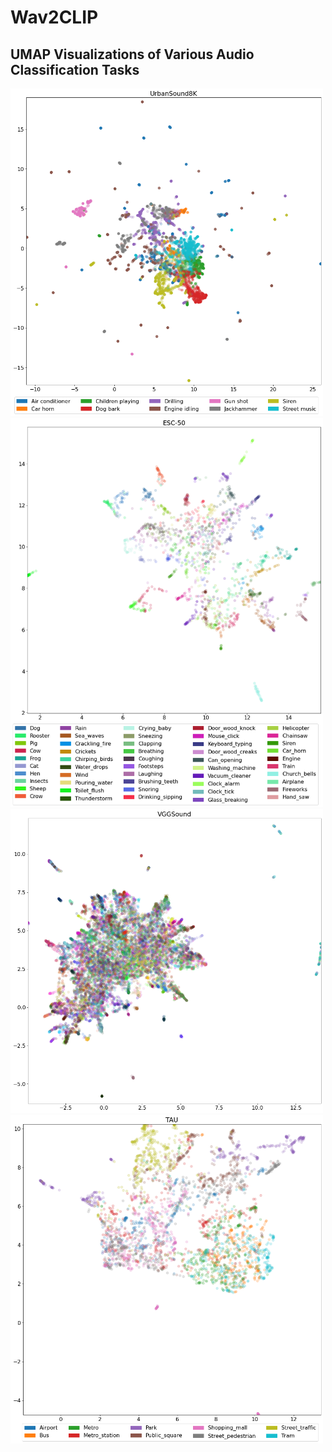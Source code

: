 # Wav2CLIP

## UMAP Visualizations of Various Audio Classification Tasks

<img src="umap_urbansound8k.png" alt="UMAP UrbanSound8K" width="500" style="background-color:#FFFFFF"/><img src="umap_esc50.png" alt="UMAP ESC-50" width="500" style="background-color:#FFFFFF"/>
<img src="umap_vggsound.png" alt="UMAP VGGSound" width="500" style="background-color:#FFFFFF"/><img src="umap_tau.png" alt="UMAP TAU" width="500" style="background-color:#FFFFFF"/>
